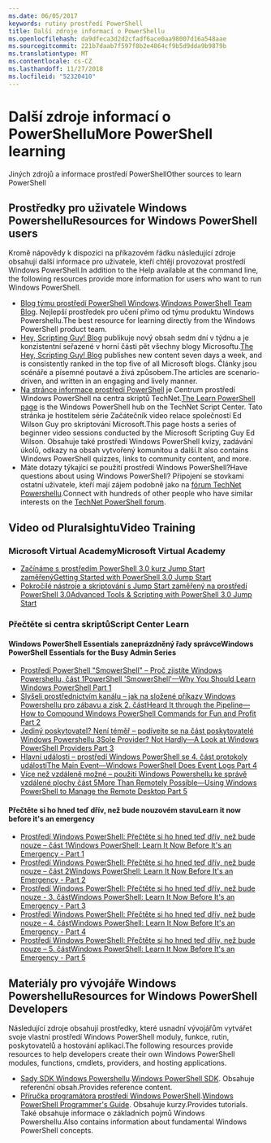 ```yaml
---
ms.date: 06/05/2017
keywords: rutiny prostředí PowerShell
title: Další zdroje informací o PowerShellu
ms.openlocfilehash: da9dfeca3d2d2cfadf6ace0aa98007d16a548aae
ms.sourcegitcommit: 221b7daab7f597f8b2e4864cf9b5d9dda9b9879b
ms.translationtype: MT
ms.contentlocale: cs-CZ
ms.lasthandoff: 11/27/2018
ms.locfileid: "52320410"
---
```

# <a name="more-powershell-learning"></a><span data-ttu-id="7c55c-103">Další zdroje informací o PowerShellu</span><span class="sxs-lookup"><span data-stu-id="7c55c-103">More PowerShell learning</span></span>

<span data-ttu-id="7c55c-104">Jiných zdrojů a informace prostředí PowerShell</span><span class="sxs-lookup"><span data-stu-id="7c55c-104">Other sources to learn PowerShell</span></span>

## <a name="resources-for-windows-powershell-users"></a><span data-ttu-id="7c55c-105">Prostředky pro uživatele Windows Powershellu</span><span class="sxs-lookup"><span data-stu-id="7c55c-105">Resources for Windows PowerShell users</span></span>

<span data-ttu-id="7c55c-106">Kromě nápovědy k dispozici na příkazovém řádku následující zdroje obsahují další informace pro uživatele, kteří chtějí provozovat prostředí Windows PowerShell.</span><span class="sxs-lookup"><span data-stu-id="7c55c-106">In addition to the Help available at the command line, the following resources provide more information for users who want to run Windows PowerShell.</span></span>

- <span data-ttu-id="7c55c-107">[Blog týmu prostředí PowerShell Windows](https://blogs.msdn.microsoft.com/powershell/).</span><span class="sxs-lookup"><span data-stu-id="7c55c-107">[Windows PowerShell Team Blog](https://blogs.msdn.microsoft.com/powershell/).</span></span> <span data-ttu-id="7c55c-108">Nejlepší prostředek pro učení přímo od týmu produktu Windows Powershellu.</span><span class="sxs-lookup"><span data-stu-id="7c55c-108">The best resource for learning directly from the Windows PowerShell product team.</span></span>
- <span data-ttu-id="7c55c-109">[Hey, Scripting Guy! Blog](https://blogs.technet.microsoft.com/heyscriptingguy/) publikuje nový obsah sedm dní v týdnu a je konzistentní seřazené v horní části pět všechny blogy Microsoftu.</span><span class="sxs-lookup"><span data-stu-id="7c55c-109">[The Hey, Scripting Guy! Blog](https://blogs.technet.microsoft.com/heyscriptingguy/) publishes new content seven days a week, and is consistently ranked in the top five of all Microsoft blogs.</span></span> <span data-ttu-id="7c55c-110">Články jsou scénáře a písemné poutavé a živá způsobem.</span><span class="sxs-lookup"><span data-stu-id="7c55c-110">The articles are scenario-driven, and written in an engaging and lively manner.</span></span>
- <span data-ttu-id="7c55c-111">[Na stránce informace prostředí PowerShell](https://blogs.technet.microsoft.com/heyscriptingguy/2015/01/04/weekend-scripter-the-best-ways-to-learn-powershell/) je Centrum prostředí Windows PowerShell na centra skriptů TechNet.</span><span class="sxs-lookup"><span data-stu-id="7c55c-111">[The Learn PowerShell page](https://blogs.technet.microsoft.com/heyscriptingguy/2015/01/04/weekend-scripter-the-best-ways-to-learn-powershell/) is the Windows PowerShell hub on the TechNet Script Center.</span></span> <span data-ttu-id="7c55c-112">Tato stránka je hostitelem série Začátečník video relace společností Ed Wilson Guy pro skriptování Microsoft.</span><span class="sxs-lookup"><span data-stu-id="7c55c-112">This page hosts a series of beginner video sessions conducted by the Microsoft Scripting Guy Ed Wilson.</span></span> <span data-ttu-id="7c55c-113">Obsahuje také prostředí Windows PowerShell kvízy, zadávání úkolů, odkazy na obsah vytvořený komunitou a další.</span><span class="sxs-lookup"><span data-stu-id="7c55c-113">It also contains Windows PowerShell quizzes, links to community content, and more.</span></span>
- <span data-ttu-id="7c55c-114">Máte dotazy týkající se použití prostředí Windows PowerShell?</span><span class="sxs-lookup"><span data-stu-id="7c55c-114">Have questions about using Windows PowerShell?</span></span> <span data-ttu-id="7c55c-115">Připojení se stovkami ostatní uživatele, kteří mají zájem podobně jako na [fórum TechNet Powershellu](https://social.technet.microsoft.com/Forums/home?forum=winserverpowershell).</span><span class="sxs-lookup"><span data-stu-id="7c55c-115">Connect with hundreds of other people who have similar interests on the [TechNet PowerShell forum](https://social.technet.microsoft.com/Forums/home?forum=winserverpowershell).</span></span>

## <a name="video-training"></a><span data-ttu-id="7c55c-116">Video od Pluralsightu</span><span class="sxs-lookup"><span data-stu-id="7c55c-116">Video Training</span></span>

### <a name="microsoft-virtual-academy"></a><span data-ttu-id="7c55c-117">Microsoft Virtual Academy</span><span class="sxs-lookup"><span data-stu-id="7c55c-117">Microsoft Virtual Academy</span></span>

- [<span data-ttu-id="7c55c-118">Začínáme s prostředím PowerShell 3.0 kurz Jump Start zaměřený</span><span class="sxs-lookup"><span data-stu-id="7c55c-118">Getting Started with PowerShell 3.0 Jump Start</span></span>](https://mva.microsoft.com/en-US/training-courses/getting-started-with-powershell-30-jump-start-8276)
- [<span data-ttu-id="7c55c-119">Pokročilé nástroje a skriptování s Jump Start zaměřený na prostředí PowerShell 3.0</span><span class="sxs-lookup"><span data-stu-id="7c55c-119">Advanced Tools & Scripting with PowerShell 3.0 Jump Start</span></span>](https://mva.microsoft.com/en-US/training-courses/advanced-tools-scripting-with-powershell-30-jump-start-8277)

### <a name="script-center-learn"></a><span data-ttu-id="7c55c-120">Přečtěte si centra skriptů</span><span class="sxs-lookup"><span data-stu-id="7c55c-120">Script Center Learn</span></span>

#### <a name="windows-powershell-essentials-for-the-busy-admin-series"></a><span data-ttu-id="7c55c-121">Windows PowerShell Essentials zaneprázdněný řady správce</span><span class="sxs-lookup"><span data-stu-id="7c55c-121">Windows PowerShell Essentials for the Busy Admin Series</span></span>

- [<span data-ttu-id="7c55c-122">Prostředí PowerShell "SmowerShell" – Proč zjistíte Windows Powershellu, část 1</span><span class="sxs-lookup"><span data-stu-id="7c55c-122">PowerShell 'SmowerShell'—Why You Should Learn Windows PowerShell Part 1</span></span>](https://dlbmodigital.microsoft.com/webcasts/wmv/23976_Dnl_L.wmv)
- [<span data-ttu-id="7c55c-123">Slyšeli prostřednictvím kanálu – jak na složené příkazy Windows Powershellu pro zábavu a zisk 2. část</span><span class="sxs-lookup"><span data-stu-id="7c55c-123">Heard It through the Pipeline—How to Compound Windows PowerShell Commands for Fun and Profit Part 2</span></span>](https://dlbmodigital.microsoft.com/webcasts/wmv/23977_Dnl_L.wmv)
- [<span data-ttu-id="7c55c-124">Jediný poskytovatel? Není téměř – podívejte se na část poskytovatelé Windows Powershellu 3</span><span class="sxs-lookup"><span data-stu-id="7c55c-124">Sole Provider? Not Hardly—A Look at Windows PowerShell Providers Part 3</span></span>](https://dlbmodigital.microsoft.com/webcasts/wmv/23978_Dnl_L.wmv)
- [<span data-ttu-id="7c55c-125">Hlavní události – prostředí Windows PowerShell se 4. část protokoly událostí</span><span class="sxs-lookup"><span data-stu-id="7c55c-125">The Main Event—Windows PowerShell Does Event Logs Part 4</span></span>](https://dlbmodigital.microsoft.com/webcasts/wmv/23979_Dnl_L.wmv)
- [<span data-ttu-id="7c55c-126">Více než vzdáleně možné – použití Windows Powershellu ke správě vzdálené plochy část 5</span><span class="sxs-lookup"><span data-stu-id="7c55c-126">More Than Remotely Possible—Using Windows PowerShell to Manage the Remote Desktop Part 5</span></span>](https://dlbmodigital.microsoft.com/webcasts/wmv/23980_Dnl_L.wmv)

#### <a name="learn-it-now-before-its-an-emergency"></a><span data-ttu-id="7c55c-127">Přečtěte si ho hned teď dřív, než bude nouzovém stavu</span><span class="sxs-lookup"><span data-stu-id="7c55c-127">Learn it now before it's an emergency</span></span>

- [<span data-ttu-id="7c55c-128">Prostředí Windows PowerShell: Přečtěte si ho hned teď dřív, než bude nouze – část 1</span><span class="sxs-lookup"><span data-stu-id="7c55c-128">Windows PowerShell: Learn It Now Before It's an Emergency - Part 1</span></span>](https://dlbmodigital.microsoft.com/webcasts/wmv/1032481530_Dnl_L.wmv)
- [<span data-ttu-id="7c55c-129">Prostředí Windows PowerShell: Přečtěte si ho hned teď dřív, než bude nouze – část 2</span><span class="sxs-lookup"><span data-stu-id="7c55c-129">Windows PowerShell: Learn It Now Before It's an Emergency - Part 2</span></span>](https://dlbmodigital.microsoft.com/webcasts/wmv/1032481542_Dnl_L.wmv)
- [<span data-ttu-id="7c55c-130">Prostředí Windows PowerShell: Přečtěte si ho hned teď dřív, než bude nouze - 3. část</span><span class="sxs-lookup"><span data-stu-id="7c55c-130">Windows PowerShell: Learn It Now Before It's an Emergency - Part 3</span></span>](https://dlbmodigital.microsoft.com/webcasts/wmv/1032481548_Dnl_L.wmv)
- [<span data-ttu-id="7c55c-131">Prostředí Windows PowerShell: Přečtěte si ho hned teď dřív, než bude nouze – 4. část</span><span class="sxs-lookup"><span data-stu-id="7c55c-131">Windows PowerShell: Learn It Now Before It's an Emergency - Part 4</span></span>](https://dlbmodigital.microsoft.com/webcasts/wmv/1032481552_Dnl_L.wmv)
- [<span data-ttu-id="7c55c-132">Prostředí Windows PowerShell: Přečtěte si ho hned teď dřív, než bude nouze – 5. část</span><span class="sxs-lookup"><span data-stu-id="7c55c-132">Windows PowerShell: Learn It Now Before It's an Emergency - Part 5</span></span>](https://dlbmodigital.microsoft.com/webcasts/wmv/1032481554_Dnl_L.wmv)

## <a name="resources-for-windows-powershell-developers"></a><span data-ttu-id="7c55c-133">Materiály pro vývojáře Windows Powershellu</span><span class="sxs-lookup"><span data-stu-id="7c55c-133">Resources for Windows PowerShell Developers</span></span>

<span data-ttu-id="7c55c-134">Následující zdroje obsahují prostředky, které usnadní vývojářům vytvářet svoje vlastní prostředí Windows PowerShell moduly, funkce, rutin, poskytovatelů a hostování aplikací.</span><span class="sxs-lookup"><span data-stu-id="7c55c-134">The following resources provide resources to help developers create their own Windows PowerShell modules, functions, cmdlets, providers, and hosting applications.</span></span>

- <span data-ttu-id="7c55c-135">[Sady SDK Windows Powershellu](https://go.microsoft.com/fwlink/p/?LinkID=89595).</span><span class="sxs-lookup"><span data-stu-id="7c55c-135">[Windows PowerShell SDK](https://go.microsoft.com/fwlink/p/?LinkID=89595).</span></span> <span data-ttu-id="7c55c-136">Obsahuje referenční obsah.</span><span class="sxs-lookup"><span data-stu-id="7c55c-136">Provides reference content.</span></span>
- <span data-ttu-id="7c55c-137">[Příručka programátora prostředí Windows PowerShell](https://go.microsoft.com/fwlink/p/?LinkID=89596).</span><span class="sxs-lookup"><span data-stu-id="7c55c-137">[Windows PowerShell Programmer's Guide](https://go.microsoft.com/fwlink/p/?LinkID=89596).</span></span> <span data-ttu-id="7c55c-138">Obsahuje kurzy.</span><span class="sxs-lookup"><span data-stu-id="7c55c-138">Provides tutorials.</span></span> <span data-ttu-id="7c55c-139">Také obsahuje informace o základních pojmů Windows Powershellu.</span><span class="sxs-lookup"><span data-stu-id="7c55c-139">Also contains information about fundamental Windows PowerShell concepts.</span></span>
